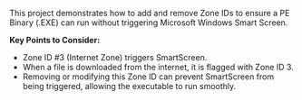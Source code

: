 This project demonstrates how to add and remove Zone IDs to ensure a PE Binary (.EXE) can run without triggering Microsoft Windows Smart Screen.

**Key Points to Consider:**
- Zone ID #3 (Internet Zone) triggers SmartScreen.
- When a file is downloaded from the internet, it is flagged with Zone ID 3.
- Removing or modifying this Zone ID can prevent SmartScreen from being triggered, allowing the executable to run smoothly.
